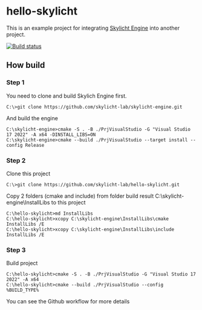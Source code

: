 # hello-skylicht

This is an example project for integrating [Skylicht Engine](https://github.com/skylicht-lab/skylicht-engine) into another project.

[![Build status](https://github.com/skylicht-lab/hello-skylicht/workflows/build/badge.svg)](https://github.com/skylicht-lab/hello-skylicht/actions?workflow=build)

## How build

### Step 1
You need to clone and build Skylich Engine first.
```Shell
C:\>git clone https://github.com/skylicht-lab/skylicht-engine.git
```

And build the engine

```Shell
C:\skylicht-engine>cmake -S . -B ./PrjVisualStudio -G "Visual Studio 17 2022" -A x64 -DINSTALL_LIBS=ON
C:\skylicht-engine>cmake --build ./PrjVisualStudio --target install --config Release
```

### Step 2

Clone this project

```Shell
C:\>git clone https://github.com/skylicht-lab/hello-skylicht.git
```

Copy 2 folders (cmake and include) from folder build result C:\skylicht-engine\InstallLibs to this project

```Shell
C:\hello-skylicht>md InstallLibs
C:\hello-skylicht>xcopy C:\skylicht-engine\InstallLibs\cmake InstallLibs /E
C:\hello-skylicht>xcopy C:\skylicht-engine\InstallLibs\include InstallLibs /E
```
### Step 3

Build project

```Shell
C:\hello-skylicht>cmake -S . -B ./PrjVisualStudio -G "Visual Studio 17 2022" -A x64
C:\hello-skylicht>cmake --build ./PrjVisualStudio --config %BUILD_TYPE%
```

You can see the Github workflow for more details